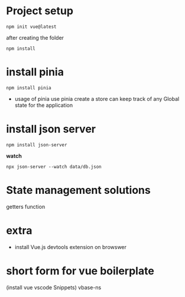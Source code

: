 # Project setup

````
npm init vue@latest
````

after creating the folder

````
npm install
````

# install pinia

````
npm install pinia
````
- usage of pinia
use pinia create a store can keep track of any Global state for the application 

# install json server

````
npm install json-server
````

**watch**

````
npx json-server --watch data/db.json
````


# State management solutions

getters function


# extra
- install Vue.js devtools extension on browswer

# short form for vue boilerplate 
(install vue vscode Snippets)
vbase-ns